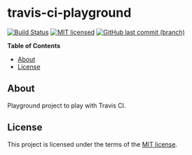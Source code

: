 # travis-ci-playground

[![Build Status](https://travis-ci.org/wolffaxn/travis-ci-playground.svg?branch=master)](https://travis-ci.org/wolffaxn/travis-ci-playground)
[![MIT licensed](https://img.shields.io/badge/license-MIT-blue.svg)](https://opensource.org/licenses/MIT)
[![GitHub last commit (branch)](https://img.shields.io/github/last-commit/wolffaxn/travis-ci-playground/master.svg)](https://github.com/wolffaxn/travis-ci-playground)

<!-- START doctoc generated TOC please keep comment here to allow auto update -->
<!-- DON'T EDIT THIS SECTION, INSTEAD RE-RUN doctoc TO UPDATE -->
**Table of Contents**

- [About](#about)
- [License](#license)

<!-- END doctoc generated TOC please keep comment here to allow auto update -->

## About

Playground project to play with Travis CI.

## License

This project is licensed under the terms of the [MIT license](LICENSE).
